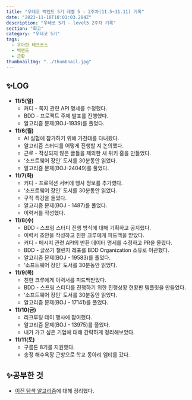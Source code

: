 ```yaml
---
title: "우테코 백엔드 5기 레벨 5 - 2주차(11.5~11.11) 기록"
date: "2023-11-18T18:01:03.284Z"
description: "우테코 5기 - level5 2주차 기록"
section: "회고" 
category: "우테코 5기"
tags:
  - 우아한 테크코스
  - 백엔드
  - 근황
thumbnailImg: "../thumbnail.jpg"
---
```


## ✨LOG
- **11/5(일)**
    - 커디 - 쪽지 관련 API 명세를 수정했다.
    - BDD - 프로젝트 주제 발표를 진행했다.
    - 알고리즘 문제(BOJ-1939)를 풀었다.
- **11/6(월)**
    - AI 실험에 참가하기 위해 가천대를 다녀왔다.
    - 알고리즘 스터디를 어떻게 진행할 지 논의했다.
    - 근로 - 작성되지 않은 글들을 제외한 새 위키 홈을 만들었다.
    - ‘소프트웨어 장인’ 도서를 30분동안 읽었다.
    - 알고리즘 문제(BOJ-24049)를 풀었다.
- **11/7(화)**
    - 커디 - 프로덕션 서버에 행사 정보를 추가했다.
    - ‘소프트웨어 장인’ 도서를 30분동안 읽었다.
    - 구직 특강을 들었다.
    - 알고리즘 문제(BOJ - 1487)를 풀었다.
    - 이력서를 작성했다.
- **11/8(수)**
    - BDD - 스프링 스터디 진행 방식에 대해 기획하고 공지했다.
    - 이력서 초안을 작성하고 친한 크루에게 피드백을 받았다.
    - 커디 - 메시지 관련 API의 반환 데이터 명세를 수정하고 PR을 올렸다.
    - BDD - 글쓰기 챌린지 레포를 BDD Organization 소유로 이관했다.
    - 알고리즘 문제(BOJ - 19583)를 풀었다.
    - ‘소프트웨어 장인’ 도서를 30분동안 읽었다.
- **11/9(목)**
    - 친한 크루에게 이력서를 피드백받았다.
    - BDD - 스프링 스터디를 진행하기 위한 진행상황 현황판 템플릿을 만들었다.
    - ‘소프트웨어 장인’ 도서를 30분동안 읽었다.
    - 알고리즘 문제(BOJ - 17141)를 풀었다.
- **11/10(금)**
    - 리크루팅 데이 행사에 참여했다.
    - 알고리즘 문제(BOJ - 13975)를 풀었다.
    - 내가 가고 싶은 기업에 대해 간략하게 정리해보았다.
- **11/11(토)**
    - 구름톤 8기를 지원했다.
    - 송정 해수욕장 근방으로 학교 동아리 엠티를 갔다.







## ✨공부한 것

- [이진 탐색 알고리즘](https://amaran-th.github.io/%EC%95%8C%EA%B3%A0%EB%A6%AC%EC%A6%98/[%EC%95%8C%EA%B3%A0%EB%A6%AC%EC%A6%98]%20%EC%9D%B4%EC%A7%84%20%ED%83%90%EC%83%89/)에 대해 정리했다.

